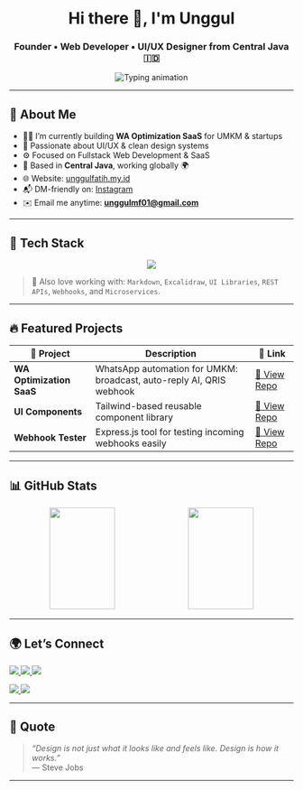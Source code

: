 <!-- Header Animasi -->
<h1 align="center">Hi there 👋, I'm Unggul</h1>
<h3 align="center">Founder • Web Developer • UI/UX Designer from Central Java 🇮🇩</h3>

<p align="center">
  <img src="https://readme-typing-svg.demolab.com?font=Fira+Code&size=22&pause=1000&color=00FFDD&width=600&center=true&vCenter=true&lines=Fullstack+Web+Developer;SaaS+Builder+%7C+Clean+UI+Lover;Open+to+Freelance+%26+Collaboration" alt="Typing animation" />
</p>

---

## 🧠 About Me

- 👨‍💻 I’m currently building **WA Optimization SaaS** for UMKM & startups
- 🎨 Passionate about UI/UX & clean design systems
- ⚙️ Focused on Fullstack Web Development & SaaS
- 📍 Based in **Central Java**, working globally 🌍
- 🌐 Website: [unggulfatih.my.id](https://unggulfatih.my.id)
- 📬 DM-friendly on: [Instagram](https://instagram.com/unggul_m.f)
- ✉️ Email me anytime: **unggulmf01@gmail.com**

---

## 🧰 Tech Stack

<p align="center">
  <img src="https://skillicons.dev/icons?i=html,css,tailwind,js,react,nodejs,express,mongodb,php,laravel,wordpress,docker,git,figma" />
</p>

> 📝 Also love working with: `Markdown`, `Excalidraw`, `UI Libraries`, `REST APIs`, `Webhooks`, and `Microservices`.

---

## 🔥 Featured Projects

| 🚀 Project | Description | 🔗 Link |
|----------|-------------|--------|
| **WA Optimization SaaS** | WhatsApp automation for UMKM: broadcast, auto-reply AI, QRIS webhook | [🔗 View Repo](https://github.com/unggulmf/wa-saas) |
| **UI Components** | Tailwind-based reusable component library | [🔗 View Repo](https://github.com/unggulmf/ui-components) |
| **Webhook Tester** | Express.js tool for testing incoming webhooks easily | [🔗 View Repo](https://github.com/unggulmf/webhook-tester) |

---

## 📊 GitHub Stats

<div align="center">

<div align="center">
  <img src="https://github-readme-stats.vercel.app/api?username=unggulmf&show_icons=true&theme=tokyonight&count_private=true&hide_title=true&hide_border=true" width="48%" height="180px"/>
  <img src="https://github-readme-stats.vercel.app/api/top-langs/?username=unggulmf&layout=compact&theme=tokyonight&hide_border=true&langs_count=6" width="48%" height="180px"/>
</div>

</div>


---

## 🌍 Let’s Connect

<p>
  <a href="https://instagram.com/unggul_m.f" target="_blank">
    <img src="https://img.shields.io/badge/Instagram-Follow-pink?style=for-the-badge&logo=instagram" />
  </a>
  <a href="https://facebook.com/unggul.fatih.2025" target="_blank">
    <img src="https://img.shields.io/badge/Facebook-Profile-blue?style=for-the-badge&logo=facebook" />
  </a>
  <a href="https://www.tiktok.com/@codingwith.unggul" target="_blank">
    <img src="https://img.shields.io/badge/TikTok-Coding%20Content-black?style=for-the-badge&logo=tiktok" />
  </a>
</p>
<p>
  <a href="https://unggulfatih.my.id" target="_blank">
    <img src="https://img.shields.io/badge/My%20Website-Visit-blue?style=for-the-badge&logo=chrome" />
  </a>
  <a href="mailto:unggulmf01@gmail.com" target="_blank">
    <img src="https://img.shields.io/badge/Gmail-Email%20Me-red?style=for-the-badge&logo=gmail&logoColor=white" />
  </a>
</p>


---

## 💬 Quote

> _“Design is not just what it looks like and feels like. Design is how it works.”_  
> — Steve Jobs

---

<!-- End of README -->
